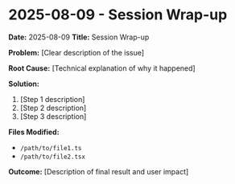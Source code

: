 # 2025-08-09 - Session Wrap-up

**Date:** 2025-08-09
**Title:** Session Wrap-up

**Problem:** [Clear description of the issue]

**Root Cause:** [Technical explanation of why it happened]

**Solution:**
1. [Step 1 description]
2. [Step 2 description]
3. [Step 3 description]

**Files Modified:**
- `/path/to/file1.ts`
- `/path/to/file2.tsx`

**Outcome:** [Description of final result and user impact]
